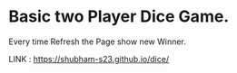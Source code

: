 # Basic two Player Dice Game.

Every time Refresh the Page show new Winner.

LINK : https://shubham-s23.github.io/dice/
